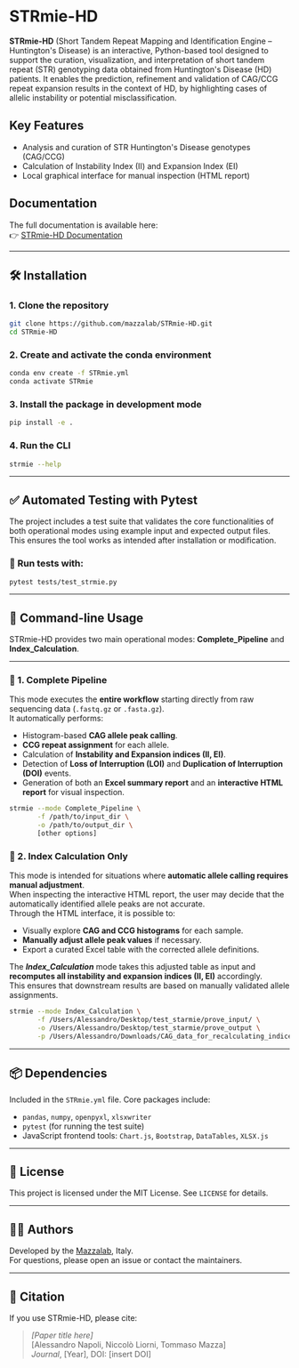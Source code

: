 # STRmie-HD

**STRmie-HD** (Short Tandem Repeat Mapping and Identification Engine – Huntington's Disease) is an interactive, Python-based tool designed to support the curation, visualization, and interpretation of short tandem repeat (STR) genotyping data obtained from Huntington's Disease (HD) patients. It enables the prediction, refinement and validation of CAG/CCG repeat expansion results in the context of HD, by highlighting cases of allelic instability or potential misclassification.

## Key Features
- Analysis and curation of STR Huntington's Disease genotypes (CAG/CCG)
- Calculation of Instability Index (II) and Expansion Index (EI)
- Local graphical interface for manual inspection (HTML report)

## Documentation
The full documentation is available here:  
👉 [STRmie-HD Documentation](https://mazzalab.github.io/STRmie-HD/)

---

## 🛠️ Installation

### 1. Clone the repository

```bash
git clone https://github.com/mazzalab/STRmie-HD.git
cd STRmie-HD
```

### 2. Create and activate the conda environment

```bash
conda env create -f STRmie.yml
conda activate STRmie
```

### 3. Install the package in development mode

```bash
pip install -e .
```

### 4. Run the CLI

```bash
strmie --help
```

---

## ✅ Automated Testing with Pytest

The project includes a test suite that validates the core functionalities of both operational modes using example input and expected output files.  
This ensures the tool works as intended after installation or modification.

### 🔸 Run tests with:

```bash
pytest tests/test_strmie.py
```

---


## 🧪 Command-line Usage

STRmie-HD provides two main operational modes: **Complete_Pipeline** and **Index_Calculation**. 

---

### 🔹 1. Complete Pipeline

This mode executes the **entire workflow** starting directly from raw sequencing data (`.fastq.gz` or `.fasta.gz`).  
It automatically performs:
- Histogram-based **CAG allele peak calling**.  
- **CCG repeat assignment** for each allele.  
- Calculation of **Instability and Expansion indices (II, EI)**.  
- Detection of **Loss of Interruption (LOI)** and **Duplication of Interruption (DOI)** events.  
- Generation of both an **Excel summary report** and an **interactive HTML report** for visual inspection.

```bash
strmie --mode Complete_Pipeline \
       -f /path/to/input_dir \
       -o /path/to/output_dir \
       [other options]
```


### 🔹 2. Index Calculation Only

This mode is intended for situations where **automatic allele calling requires manual adjustment**.  
When inspecting the interactive HTML report, the user may decide that the automatically identified allele peaks are not accurate.  
Through the HTML interface, it is possible to:
- Visually explore **CAG and CCG histograms** for each sample.  
- **Manually adjust allele peak values** if necessary.  
- Export a curated Excel table with the corrected allele definitions.  

The ***Index_Calculation*** mode takes this adjusted table as input and **recomputes all instability and expansion indices (II, EI)** accordingly.  
This ensures that downstream results are based on manually validated allele assignments.

```bash
strmie --mode Index_Calculation \
       -f /Users/Alessandro/Desktop/test_starmie/prove_input/ \
       -o /Users/Alessandro/Desktop/test_starmie/prove_output \
       -p /Users/Alessandro/Downloads/CAG_data_for_recalculating_indices.xlsx
```

---


## 📦 Dependencies

Included in the `STRmie.yml` file. Core packages include:

- `pandas`, `numpy`, `openpyxl`, `xlsxwriter`
- `pytest` (for running the test suite)
- JavaScript frontend tools: `Chart.js`, `Bootstrap`, `DataTables`, `XLSX.js`

---

## 📄 License

This project is licensed under the MIT License. See `LICENSE` for details.

---

## 👩‍🔬 Authors

Developed by the [Mazzalab](https://github.com/mazzalab), Italy.  
For questions, please open an issue or contact the maintainers.

---

## 🔗 Citation

If you use STRmie-HD, please cite:

> *[Paper title here]*  
> [Alessandro Napoli, Niccolò Liorni, Tommaso Mazza]  
> *Journal*, [Year], DOI: [insert DOI]

